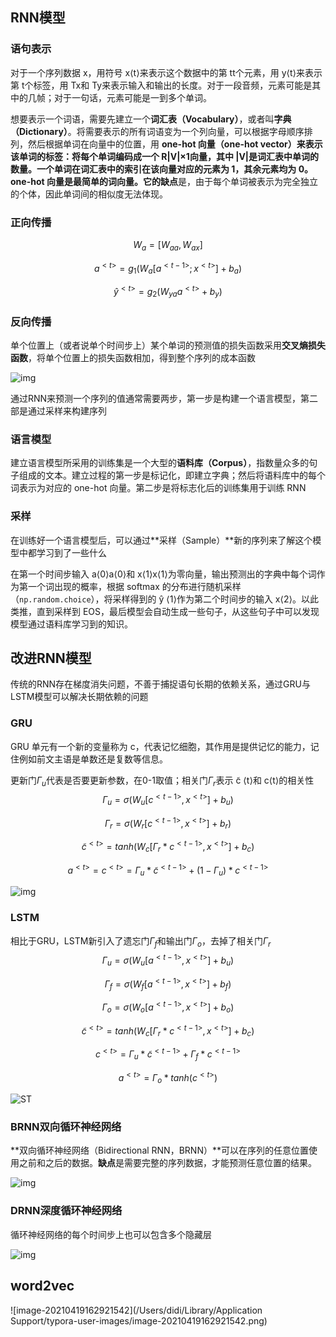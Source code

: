 ## RNN模型

### 语句表示

对于一个序列数据 x，用符号 x⟨t⟩来表示这个数据中的第 tt个元素，用 y⟨t⟩来表示第 t个标签，用 Tx和 Ty来表示输入和输出的长度。对于一段音频，元素可能是其中的几帧；对于一句话，元素可能是一到多个单词。

想要表示一个词语，需要先建立一个**词汇表（Vocabulary）**，或者叫**字典（Dictionary）**。将需要表示的所有词语变为一个列向量，可以根据字母顺序排列，然后根据单词在向量中的位置，用 **one-hot 向量（one-hot vector）**来表示该单词的标签：将每个单词编码成一个 R|V|×1向量，其中 |V|是词汇表中单词的数量。一个单词在词汇表中的索引在该向量对应的元素为 1，其余元素均为 0。one-hot 向量是最简单的词向量。它的**缺点**是，由于每个单词被表示为完全独立的个体，因此单词间的相似度无法体现。

### 正向传播

$$
W_a=[W_{aa},W_{ax}]
$$

$$
a^{<t>}=g_1(W_a[a^{<t-1>};x^{<t>}]+b_a)
$$

$$
\hat y^{<t>}=g_2(W_{ya}a^{<t>}+b_y)
$$

### 反向传播

单个位置上（或者说单个时间步上）某个单词的预测值的损失函数采用**交叉熵损失函数**，将单个位置上的损失函数相加，得到整个序列的成本函数

![img](http://www.ai-start.com/dl2017/images/998c7af4f90cd0de0c88f138b61f0168.png)

通过RNN来预测一个序列的值通常需要两步，第一步是构建一个语言模型，第二部是通过采样来构建序列

### 语言模型

建立语言模型所采用的训练集是一个大型的**语料库（Corpus）**，指数量众多的句子组成的文本。建立过程的第一步是标记化，即建立字典；然后将语料库中的每个词表示为对应的 one-hot 向量。第二步是将标志化后的训练集用于训练 RNN

### 采样

在训练好一个语言模型后，可以通过**采样（Sample）**新的序列来了解这个模型中都学习到了一些什么

在第一个时间步输入 a⟨0⟩a⟨0⟩和 x⟨1⟩x⟨1⟩为零向量，输出预测出的字典中每个词作为第一个词出现的概率，根据 softmax 的分布进行随机采样（`np.random.choice`），将采样得到的 ŷ ⟨1⟩作为第二个时间步的输入 x⟨2⟩。以此类推，直到采样到 EOS，最后模型会自动生成一些句子，从这些句子中可以发现模型通过语料库学习到的知识。

## 改进RNN模型

传统的RNN存在梯度消失问题，不善于捕捉语句长期的依赖关系，通过GRU与LSTM模型可以解决长期依赖的问题

### GRU

GRU 单元有一个新的变量称为 c，代表记忆细胞，其作用是提供记忆的能力，记住例如前文主语是单数还是复数等信息。

更新门$\Gamma_u$代表是否要更新参数，在0-1取值；相关门$\Gamma_r$表示 c̃ ⟨t⟩和 c⟨t⟩的相关性
$$
\Gamma_u=\sigma(W_u[c^{<t-1>},x^{<t>}]+b_u)
$$

$$
\Gamma_r=\sigma(W_r[c^{<t-1>},x^{<t>}]+b_r)
$$

$$
\tilde c^{<t>}=tanh(W_c[\Gamma_r*c^{<t-1>},x^{<t>}]+b_c)
$$

$$
a^{<t>}=c^{<t>}=\Gamma_u * \tilde c^{<t-1>}+(1-\Gamma_u)*c^{<t-1>}
$$

![img](http://www.ai-start.com/dl2017/images/c1df3f793dcb1ec681db6757b4974cee.png)

### LSTM

相比于GRU，LSTM新引入了遗忘门$\Gamma_f$和输出门$\Gamma_o$，去掉了相关门$\Gamma_r$
$$
\Gamma_u=\sigma(W_u[a^{<t-1>},x^{<t>}]+b_u)
$$

$$
\Gamma_f=\sigma(W_f[a^{<t-1>},x^{<t>}]+b_f)
$$

$$
\Gamma_o=\sigma(W_o[a^{<t-1>},x^{<t>}]+b_o)
$$

$$
\tilde c^{<t>}=tanh(W_c[\Gamma_r*c^{<t-1>},x^{<t>}]+b_c)
$$

$$
c^{<t>}=\Gamma_u * \tilde c^{<t-1>}+\Gamma_f*c^{<t-1>}
$$

$$
a^{<t>}=\Gamma_o*tanh(c^{<t>})
$$

![ST](http://www.ai-start.com/dl2017/images/LSTM.png)

### BRNN双向循环神经网络

**双向循环神经网络（Bidirectional RNN，BRNN）**可以在序列的任意位置使用之前和之后的数据。**缺点**是需要完整的序列数据，才能预测任意位置的结果。

![img](http://www.ai-start.com/dl2017/images/053831ff43d039bd5e734df96d8794cb.png)

### DRNN深度循环神经网络

循环神经网络的每个时间步上也可以包含多个隐藏层

![img](http://www.ai-start.com/dl2017/images/455863a3c8c2dfaa0e5474bfa2c6824d.png)

## word2vec

![image-20210419162921542](/Users/didi/Library/Application Support/typora-user-images/image-20210419162921542.png)